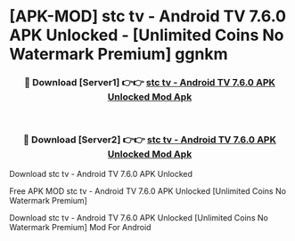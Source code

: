 # [APK-MOD] stc tv - Android TV 7.6.0 APK Unlocked - [Unlimited Coins No Watermark Premium] ggnkm



<div align="center">
<h3>🔴 Download [Server1] 👉👉 <a href="https://momento.my/?title=stc_tv_-_Android_TV_7.6.0_APK_Unlocked">stc tv - Android TV 7.6.0 APK Unlocked Mod Apk</a></h3><br>

<h3>🔴 Download [Server2] 👉👉 <a href="https://momento.my/?title=stc_tv_-_Android_TV_7.6.0_APK_Unlocked">stc tv - Android TV 7.6.0 APK Unlocked Mod Apk</a></h3>
</div>



Download stc tv - Android TV 7.6.0 APK Unlocked 

Free APK MOD stc tv - Android TV 7.6.0 APK Unlocked [Unlimited Coins No Watermark Premium]

Download stc tv - Android TV 7.6.0 APK Unlocked [Unlimited Coins No Watermark Premium] Mod For Android
